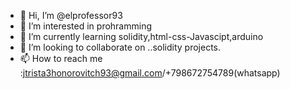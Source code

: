 - 👋 Hi, I’m @elprofessor93
- 👀 I’m interested in prohramming 
- 🌱 I’m currently learning solidity,html-css-Javascipt,arduino
- 💞️ I’m looking to collaborate on ..solidity projects.
- 📫 How to reach me :jtrista3honorovitch93@gmail.com/+798672754789(whatsapp)

<!---
ILIZABALIZAHonore/ILIZABALIZAHonore is a ✨ special ✨ repository because its `README.md` (this file) appears on your GitHub profile.
You can click the Preview link to take a look at your changes.
--->
